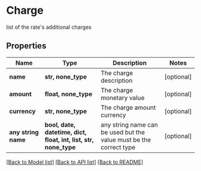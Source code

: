 # Charge

list of the rate's additional charges

## Properties
Name | Type | Description | Notes
------------ | ------------- | ------------- | -------------
**name** | **str, none_type** | The charge description | [optional] 
**amount** | **float, none_type** | The charge monetary value | [optional] 
**currency** | **str, none_type** | The charge amount currency | [optional] 
**any string name** | **bool, date, datetime, dict, float, int, list, str, none_type** | any string name can be used but the value must be the correct type | [optional]

[[Back to Model list]](../README.md#documentation-for-models) [[Back to API list]](../README.md#documentation-for-api-endpoints) [[Back to README]](../README.md)


